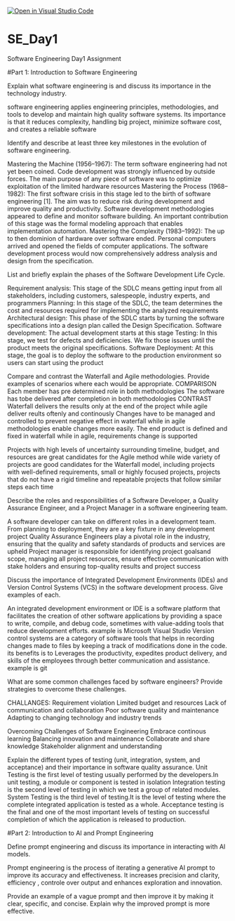 [![Open in Visual Studio Code](https://classroom.github.com/assets/open-in-vscode-2e0aaae1b6195c2367325f4f02e2d04e9abb55f0b24a779b69b11b9e10269abc.svg)](https://classroom.github.com/online_ide?assignment_repo_id=15574000&assignment_repo_type=AssignmentRepo)
# SE_Day1
Software Engineering Day1 Assignment


#Part 1: Introduction to Software Engineering

Explain what software engineering is and discuss its importance in the technology industry.

software engineering applies engineering principles, methodologies, and tools to develop and maintain high quality software systems.
Its importance is that it reduces complexity, handling big project, minimize software cost, and creates a reliable software


Identify and describe at least three key milestones in the evolution of software engineering.

 Mastering the Machine (1956–1967): The term software engineering had not yet been coined. Code development was strongly influenced by outside forces. The main purpose of any piece of software was to optimize exploitation of the limited hardware resources
 Mastering the Process (1968–1982): The first software crisis in this stage led to the birth of software engineering [1]. The aim was to reduce risk during development and improve quality and productivity. Software development methodologies appeared to define and monitor software building. An important contribution of this stage was the formal modeling approach that enables implementation automation.
 Mastering the Complexity (1983–1992): The up to then dominion of hardware over software ended. Personal computers arrived and opened the fields of computer applications. The software development process would now comprehensively address analysis and design from the specification.


List and briefly explain the phases of the Software Development Life Cycle.

Requirement analysis: This stage of the SDLC means getting input from all stakeholders, including customers, salespeople, industry experts, and programmers
Planning: In this stage of the SDLC, the team determines the cost and resources required for implementing the analyzed requirements
Architectural design: This phase of the SDLC starts by turning the software specifications into a design plan called the Design Specification.
Software development: The actual development starts at this stage
Testing: In this stage, we test for defects and deficiencies. We fix those issues until the product meets the original specifications.
Software Deployment: At this stage, the goal is to deploy the software to the production environment so users can start using the product


Compare and contrast the Waterfall and Agile methodologies. Provide examples of scenarios where each would be appropriate.
COMPARISON
Each member has pre determined role in both methodologies
The software has tobe delivered after completion in both methodologies
CONTRAST
Waterfall delivers the results only at the end of the project while agile deliver reults oftenly and continously
Changes have to be managed and controlled to prevent negative effect in waterfall while in agile methodologies enable changes more easily.
The end product is defined and fixed in waterfall while in agile, requirements change is supported

Projects with high levels of uncertainty surrounding timeline, budget, and resources are great candidates for the Agile method while wide variety of projects are good candidates for the Waterfall model, including projects with well-defined requirements, small or highly focused projects, projects that do not have a rigid timeline and repeatable projects that follow similar steps each time



Describe the roles and responsibilities of a Software Developer, a Quality Assurance Engineer, and a Project Manager in a software engineering team.

A software developer can take on different roles in a development team. From planning to deployment, they are a key fixture in any development project
Quality Assurance Engineers play a pivotal role in the industry, ensuring that the quality and safety standards of products and services are upheld
Project manager is responsible for identifying project goalsand scope, managing all project resources, ensure effective communication with stake holders and ensuring top-quality results and project success


Discuss the importance of Integrated Development Environments (IDEs) and Version Control Systems (VCS) in the software development process. Give examples of each.

An integrated development environment or IDE is a software platform that facilitates the creation of other software applications by providing a space to write, compile, and debug code, sometimes with value-adding tools that reduce development efforts. example is Microsoft Visual Studio
Version control systems are a category of software tools that helps in recording changes made to files by keeping a track of modifications done in the code. its benefits is to Leverages the productivity, expedites product delivery, and skills of the employees through better communication and assistance. example is git


What are some common challenges faced by software engineers? Provide strategies to overcome these challenges.

CHALLANGES:
Requirement violation
Limited budget and resources
Lack of communication and collaboration
Poor software quality and maintenance
Adapting to changing technology and industry trends

Overcoming Challenges of Software Engineering
Embrace continous learning
Balancing innovation and maintenance
Collaborate and share knowledge
Stakeholder alignment and understanding


Explain the different types of testing (unit, integration, system, and acceptance) and their importance in software quality assurance.
Unit Testing is the first level of testing usually performed by the developers.In unit testing, a module or component is tested in isolation
Integration testing is the second level of testing in which we test a group of related modules.
System Testing is the third level of testing.It is the level of testing where the complete integrated application is tested as a whole.
Acceptance testing is the final and one of the most important levels of testing on successful completion of which the application is released to production.


#Part 2: Introduction to AI and Prompt Engineering


Define prompt engineering and discuss its importance in interacting with AI models.

Prompt engineering is the process of iterating a generative AI prompt to improve its accuracy and effectiveness.
It increases precision and clarity, efficiency , controle over output and enhances exploration and innovation.


Provide an example of a vague prompt and then improve it by making it clear, specific, and concise. Explain why the improved prompt is more effective.
